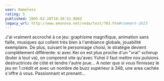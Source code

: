 ```yaml
---
user: Nameless
rating: 5
published: 2005-02-28T10:38:52.000Z
legacy_url: http://www.emunova.net/veda/test/703.htm#comment-2623
---
```

J'ai vraiment accroché à ce jeu: graphisme magnifique, animation sans faille, musiques qui collent très bien à l'ambiance globale, jouabilité exemplaire. De plus, suivant le personnage choisi, le stratégie devient complétement différente: si avec Kei on est plus proche d'un "vrai" schmup (buter à tout va), on comprend vite qu'avec Yuhei il faut mettre nos pulsions destructrices de côté et tendre l'autre joue... A noter que si vous finnissez le jeu en 1 crédit et avec un nombre de buzz supérieur à 348, une area cachée s'offre à vous. Passionnant et prenant...